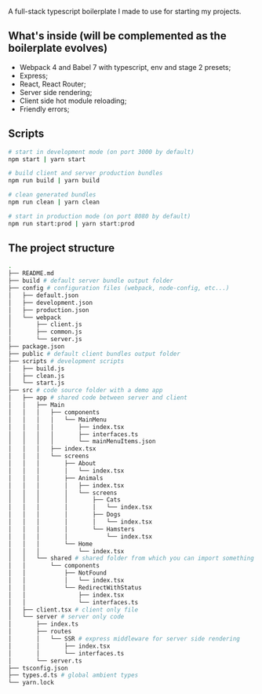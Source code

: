 A full-stack typescript boilerplate I made to use for starting my projects.

## What's inside (will be complemented as the boilerplate evolves)

* Webpack 4 and Babel 7 with typescript, env and stage 2 presets;
* Express;
* React, React Router;
* Server side rendering;
* Client side hot module reloading;
* Friendly errors;

## Scripts

```sh
# start in development mode (on port 3000 by default)
npm start | yarn start

# build client and server production bundles
npm run build | yarn build

# clean generated bundles
npm run clean | yarn clean

# start in production mode (on port 8080 by default)
npm run start:prod | yarn start:prod
```

## The project structure

```sh
.
├── README.md
├── build # default server bundle output folder
├── config # configuration files (webpack, node-config, etc...)
│   ├── default.json
│   ├── development.json
│   ├── production.json
│   └── webpack
│       ├── client.js
│       ├── common.js
│       └── server.js
├── package.json
├── public # default client bundles output folder
├── scripts # development scripts
│   ├── build.js
│   ├── clean.js
│   └── start.js
├── src # code source folder with a demo app
│   ├── app # shared code between server and client
│   │   ├── Main
│   │   │   ├── components
│   │   │   │   └── MainMenu
│   │   │   │       ├── index.tsx
│   │   │   │       ├── interfaces.ts
│   │   │   │       └── mainMenuItems.json
│   │   │   ├── index.tsx
│   │   │   └── screens
│   │   │       ├── About
│   │   │       │   └── index.tsx
│   │   │       ├── Animals
│   │   │       │   ├── index.tsx
│   │   │       │   └── screens
│   │   │       │       ├── Cats
│   │   │       │       │   └── index.tsx
│   │   │       │       ├── Dogs
│   │   │       │       │   └── index.tsx
│   │   │       │       └── Hamsters
│   │   │       │           └── index.tsx
│   │   │       └── Home
│   │   │           └── index.tsx
│   │   └── shared # shared folder from which you can import something as a global module: `import NotFound from "components/NotFound"`
│   │       └── components
│   │           ├── NotFound
│   │           │   └── index.tsx
│   │           └── RedirectWithStatus
│   │               ├── index.tsx
│   │               └── interfaces.ts
│   ├── client.tsx # client only file
│   └── server # server only code
│       ├── index.ts
│       ├── routes
│       │   └── SSR # express middleware for server side rendering
│       │       ├── index.tsx
│       │       └── interfaces.ts
│       └── server.ts
├── tsconfig.json
├── types.d.ts # global ambient types
└── yarn.lock
```
